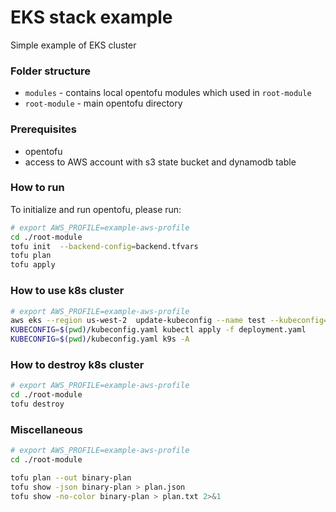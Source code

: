 # EKS stack example

Simple example of EKS cluster

### Folder structure


* `modules` - contains local opentofu modules which used in `root-module`
* `root-module` - main opentofu directory


### Prerequisites

* opentofu
* access to AWS account with s3 state bucket and dynamodb table


### How to run
To initialize and run opentofu, please run: 

```bash
# export AWS_PROFILE=example-aws-profile
cd ./root-module
tofu init  --backend-config=backend.tfvars
tofu plan
tofu apply
```

### How to use k8s cluster

```bash
# export AWS_PROFILE=example-aws-profile
aws eks --region us-west-2  update-kubeconfig --name test --kubeconfig=kubeconfig.yaml
KUBECONFIG=$(pwd)/kubeconfig.yaml kubectl apply -f deployment.yaml
KUBECONFIG=$(pwd)/kubeconfig.yaml k9s -A
```


### How to destroy k8s cluster

```bash
# export AWS_PROFILE=example-aws-profile
cd ./root-module
tofu destroy
```

### Miscellaneous

```bash
# export AWS_PROFILE=example-aws-profile
cd ./root-module

tofu plan --out binary-plan
tofu show -json binary-plan > plan.json
tofu show -no-color binary-plan > plan.txt 2>&1
```